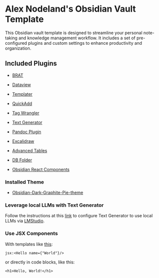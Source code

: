 # Alex Nodeland's Obsidian Vault Template

This Obsidian vault template is designed to streamline your personal note-taking and knowledge management workflow. It includes a set of pre-configured plugins and custom settings to enhance productivity and organization.

## Included Plugins

- [BRAT](https://github.com/TfTHacker/obsidian42-brat)

- [Dataview](https://github.com/blacksmithgu/obsidian-dataview)
- [Templater](https://github.com/SilentVoid13/Templater)
- [QuickAdd](https://github.com/chhoumann/quickadd)
- [Tag Wrangler](https://github.com/pjeby/tag-wrangler)

- [Text Generator](https://github.com/nhaouari/obsidian-textgenerator-plugin)

- [Pandoc Plugin](https://github.com/OliverBalfour/obsidian-pandoc)

- [Excalidraw](https://github.com/zsviczian/obsidian-excalidraw-plugin)
- [Advanced Tables](https://github.com/tgrosinger/advanced-tables-obsidian)
- [DB Folder](https://github.com/RafaelGB/obsidian-db-folder)
- [Obsidian React Components](https://github.com/elias-sundqvist/obsidian-react-components)


### Installed Theme

- [Obsidian-Dark-Graphite-Pie-theme](https://github.com/ryjjin/Obsidian-Dark-Graphite-Pie-theme)

### Leverage local LLMs with Text Generator

Follow the instructions at this [link](https://github.com/nhaouari/obsidian-textgenerator-plugin/issues/182) to configure Text Generator to use local LLMs via [LMStudio](https://lmstudio.ai/). 

### Use JSX Components

With templates like [this](_config/react-components/hello.md):

`jsx:<Hello name={"World"}/>`

or directly in code blocks, like this:

```jsx:
<h1>Hello, World!</h1>
```
